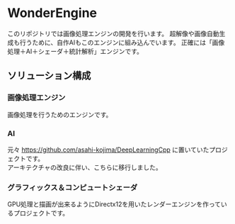 # WonderEngine

このリポジトリでは画像処理エンジンの開発を行います。
超解像や画像自動生成も行うために、自作AIもこのエンジンに組み込んでいます。
正確には「画像処理＋AI＋シェーダ＋統計解析」エンジンです。

## ソリューション構成
### 画像処理エンジン
画像処理を行うためのエンジンです。

### AI
元々 https://github.com/asahi-kojima/DeepLearningCpp に置いていたプロジェクトです。  
アーキテクチャの改良に伴い、こちらに移行しました。

### グラフィックス＆コンピュートシェーダ
GPU処理と描画が出来るようにDirectx12を用いたレンダーエンジンを作っているプロジェクトです。

